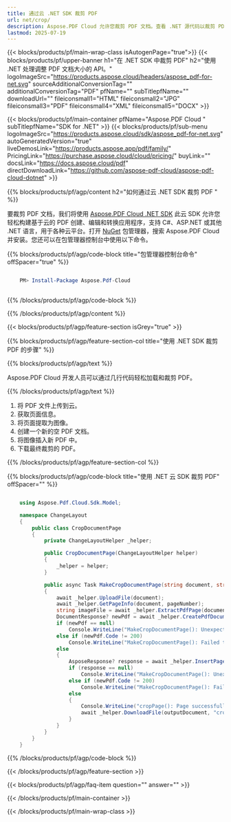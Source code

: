 ```yaml
---
title: 通过云 .NET SDK 裁剪 PDF
url: net/crop/
description: Aspose.PDF Cloud 允许您裁剪 PDF 文档。查看 .NET 源代码以裁剪 PDF 文件。
lastmod: 2025-07-19
---
```


{{< blocks/products/pf/main-wrap-class isAutogenPage="true">}}
{{< blocks/products/pf/upper-banner h1="在 .NET SDK 中裁剪 PDF" h2="使用 .NET 处理调整 PDF 文档大小的 API。" logoImageSrc="https://products.aspose.cloud/headers/aspose_pdf-for-net.svg" sourceAdditionalConversionTag="" additionalConversionTag="PDF" pfName="" subTitlepfName="" downloadUrl="" fileiconsmall1="HTML" fileiconsmall2="JPG" fileiconsmall3="PDF" fileiconsmall4="XML" fileiconsmall5="DOCX" >}}

{{< blocks/products/pf/main-container pfName="Aspose.PDF Cloud " subTitlepfName="SDK for .NET" >}}
{{< blocks/products/pf/sub-menu logoImageSrc="https://products.aspose.cloud/sdk/aspose_pdf-for-net.svg"
autoGeneratedVersion="true"
liveDemosLink="https://products.aspose.app/pdf/family/" PricingLink="https://purchase.aspose.cloud/cloud/pricing/" buyLink="" docsLink="https://docs.aspose.cloud/pdf"  directDownloadLink="https://github.com/aspose-pdf-cloud/aspose-pdf-cloud-dotnet" >}}

{{% blocks/products/pf/agp/content h2="如何通过云 .NET SDK 裁剪 PDF " %}}

要裁剪 PDF 文档，我们将使用
[Aspose.PDF Cloud .NET SDK](https://products.aspose.cloud/pdf/net/)
此云 SDK 允许您轻松构建基于云的 PDF 创建、编辑和转换应用程序，支持 C#、ASP.NET 或其他 .NET 语言，用于各种云平台。打开
[NuGet](https://www.nuget.org/packages/Aspose.Pdf-Cloud)
包管理器，搜索
Aspose.PDF Cloud
并安装。您还可以在包管理器控制台中使用以下命令。

{{% blocks/products/pf/agp/code-block title="包管理器控制台命令" offSpacer="true" %}}

```powershell

    PM> Install-Package Aspose.Pdf-Cloud
     
```

{{% /blocks/products/pf/agp/code-block %}}

{{% /blocks/products/pf/agp/content %}}

{{< blocks/products/pf/agp/feature-section isGrey="true" >}}

{{% blocks/products/pf/agp/feature-section-col title="使用 .NET SDK 裁剪 PDF 的步骤" %}}

{{% blocks/products/pf/agp/text %}}

Aspose.PDF Cloud 开发人员可以通过几行代码轻松加载和裁剪 PDF。

{{% /blocks/products/pf/agp/text %}}

1. 将 PDF 文件上传到云。
1. 获取页面信息。
1. 将页面提取为图像。
1. 创建一个新的空 PDF 文档。
1. 将图像插入新 PDF 中。
1. 下载最终裁剪的 PDF。

{{% /blocks/products/pf/agp/feature-section-col %}}

{{% blocks/products/pf/agp/code-block title="使用 .NET 云 SDK 裁剪 PDF" offSpacer="" %}}

```cs

    using Aspose.Pdf.Cloud.Sdk.Model;

    namespace ChangeLayout
    {
        public class CropDocumentPage
        {
            private ChangeLayoutHelper _helper;

            public CropDocumentPage(ChangeLayoutHelper helper)
            {
                _helper = helper;
            }

            public async Task MakeCropDocumentPage(string document, string outputDocument, int pageNumber, int llx, int lly, int width, int height)
            {
                await _helper.UploadFile(document);
                await _helper.GetPageInfo(document, pageNumber);
                string imageFile = await _helper.ExtractPdfPage(document, pageNumber, _helper.config.CROP_PAGE_WIDTH, _helper.config.CROP_PAGE_HEIGHT);
                DocumentResponse? newPdf = await _helper.CreatePdfDocument(outputDocument, width, height);
                if (newPdf == null)
                    Console.WriteLine("MakeCropDocumentPage(): Unexpected error - new document is NULL");
                else if (newPdf.Code != 200)
                    Console.WriteLine("MakeCropDocumentPage(): Failed to create new PDF document!");
                else
                {
                    AsposeResponse? response = await _helper.InsertPageAsImage(outputDocument, imageFile, llx, lly);
                    if (response == null)
                        Console.WriteLine("MakeCropDocumentPage(): Unexpected error - insert image return NULL");
                    else if (newPdf.Code != 200)
                        Console.WriteLine("MakeCropDocumentPage(): Failed to insert image to the new PDF document!");
                    else
                    {
                        Console.WriteLine("cropPage(): Page successfully cropped.");
                        await _helper.DownloadFile(outputDocument, "cropped_");
                    }
                }
            }
        }
    }
```

{{% /blocks/products/pf/agp/code-block %}}

{{< /blocks/products/pf/agp/feature-section >}}

{{< blocks/products/pf/agp/faq-item question="" answer="" >}}

{{< /blocks/products/pf/main-container >}}

{{< /blocks/products/pf/main-wrap-class >}}


